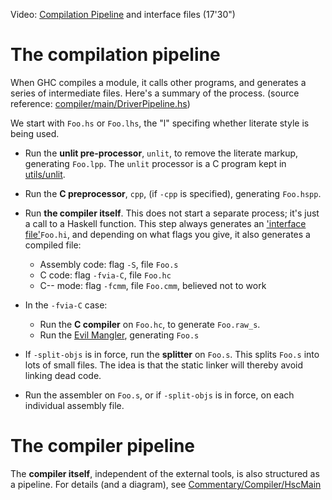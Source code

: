 
Video: [ Compilation Pipeline](http://video.google.com/videoplay?docid=-4326420154219711812) and interface files (17'30")

# The compilation pipeline


When GHC compiles a module, it calls other programs, and generates a series of intermediate files.  Here's a summary of the process.
(source reference: [compiler/main/DriverPipeline.hs](/trac/ghc/browser/ghc/compiler/main/DriverPipeline.hs))


We start with `Foo.hs` or `Foo.lhs`, the "l" specifing whether literate style is being used.

- Run the **unlit pre-processor**, `unlit`, to remove the literate markup, generating `Foo.lpp`.  The `unlit` processor is a C program kept in [utils/unlit](/trac/ghc/browser/ghc/utils/unlit).

- Run the **C preprocessor**, `cpp`, (if `-cpp` is specified), generating `Foo.hspp`.

- Run **the compiler itself**. This does not start a separate process; it's just a call to a Haskell function.  This step always generates an ['interface file'](commentary/compiler/iface-files)`Foo.hi`, and depending on what flags you give, it also generates a compiled file:

  - Assembly code: flag `-S`, file `Foo.s`
  - C code: flag `-fvia-C`, file `Foo.hc`
  - C-- mode: flag `-fcmm`, file `Foo.cmm`, believed not to work

- In the `-fvia-C` case:

  - Run the **C compiler** on `Foo.hc`, to generate `Foo.raw_s`.
  - Run the [Evil Mangler](commentary/evil-mangler), generating `Foo.s`

- If `-split-objs` is in force, run the **splitter** on `Foo.s`.  This splits `Foo.s` into lots of small files.  The idea is that the static linker will thereby avoid linking dead code.

- Run the assembler on `Foo.s`, or if `-split-objs` is in force, on each individual assembly file.

# The compiler pipeline


The **compiler itself**, independent of the external tools, is also structured as a pipeline.  For details (and a diagram), see [Commentary/Compiler/HscMain](commentary/compiler/hsc-main)